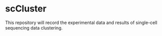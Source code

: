# scCluster

This repository will record the experimental data and results of single-cell sequencing data clustering.
